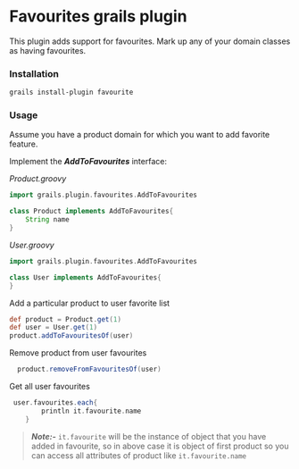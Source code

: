 # Favourites grails plugin
This plugin adds support for favourites. Mark up any of your domain classes as having favourites.
### Installation
```sh
grails install-plugin favourite
```
### Usage
Assume you have a product domain for which you want to add favorite feature.<br/>

Implement the ***AddToFavourites*** interface:<br/>

*Product.groovy*
```groovy
import grails.plugin.favourites.AddToFavourites

class Product implements AddToFavourites{
	String name
}
```

*User.groovy*
```groovy
import grails.plugin.favourites.AddToFavourites

class User implements AddToFavourites{
}
```
Add a particular product to user favorite list
```groovy
def product = Product.get(1)
def user = User.get(1)
product.addToFavouritesOf(user)
```
Remove product from user favourites

```groovy
  product.removeFromFavouritesOf(user)
```
Get all user favourites
```groovy
 user.favourites.each{
        println it.favourite.name
    }
```
>***Note:-*** ```it.favourite``` will be the instance of object that you have added in favourite, so in above case it is object of first product so you can  access all attributes of product like ```it.favourite.name ```
